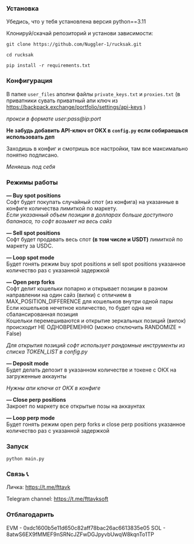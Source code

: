 ### Установка

Убедись, что у тебя установлена версия python==3.11

Клонируй/скачай репозиторий и установи зависимости:

`git clone https://github.com/Nuggler-1/rucksak.git`

`cd rucksak`

`pip install -r requirements.txt`

### Конфигурация

В папке `user_files` аполни файлы `private_keys.txt` и `proxies.txt` (в приватники сувать приватный апи ключ из https://backpack.exchange/portfolio/settings/api-keys )

*прокси в формате user:pass@ip:port*

**Не забудь добавить API-ключ от OKX в `config.py` если собираешься использовать деп**

Заходишь в конфиг и смотришь все настройки, там все максимально понятно подписано.

*Меняешь под себя* 

### Режимы работы

**— Buy spot positions** <br>
Софт будет покупать случайный спот (из конфига) на указанные в конфиге количества лимиткой по маркету.<br>
*Если указанный объем позиции в долларах больше доступного баланаса, то софт возьмет на весь сайз*

**— Sell spot positions** <br>
Софт будет продавать весь спот **(в том числе и USDT)** лимиткой по маркету за USDC.<br>

**— Loop spot mode** <br>
Будет гонять режим buy spot positions и sell spot positions указанное количество раз с указанной задержкой


**— Open perp forks** <br>
Софт делит кошельки попарно и открывает позиции в разном направлении на один сайз (вилки) с отличием в MAX_POSITION_DIFFERENCE для кошельков внутри одной пары<br>
Если кошельков нечетное количество, то будет одна не сбалансированная позиция<br>
Кошельки перемешиваются и открытие зеркальных позиций (вилок) происходит НЕ ОДНОВРЕМЕННО (можно отключить RANDOMIZE = False)

*Для открытия позиций софт использует рандомные инструменты из списка TOKEN_LIST в config.py*

**— Deposit mode**<br>
Будет делать депозит в указанном количестве и токене с ОКХ на загруженные аккаунты

*Нужны апи ключи от ОКХ в конфиге* 

**— Close perp positions**<br>
Закроет по маркету все открытые позы на аккаунтах


**— Loop perp mode** <br>
Будет гонять режим open perp forks и close perp positions указанное количество раз с указанной задержкой


### Запуск

`python main.py`

### Связь 📞

Личка: https://t.me/fttavk

Telegram channel: https://t.me/fttavksoft

### Отблагодарить

EVM - 0xdc1600b5e11d650c82aff78bac26ac6613835e05
SOL - 8atwS6EX9fMMEF9nSRNcJZFwDGJpyvbUwqW8kqnTo1TP